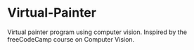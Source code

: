 # Virtual-Painter
Virtual painter program using computer vision. Inspired by the freeCodeCamp course on Computer Vision.
